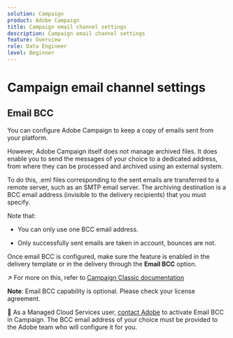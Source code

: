 ```yaml
---
solution: Campaign
product: Adobe Campaign
title: Campaign email channel settings
description: Campaign email channel settings
feature: Overview
role: Data Engineer
level: Beginner
---
```

# Campaign email channel settings

## Email BCC

You can configure Adobe Campaign to keep a copy of emails sent from your platform.

However, Adobe Campaign itself does not manage archived files. It does enable you to send the messages of your choice to a dedicated address, from where they can be processed and archived using an external system.

To do this, .eml files corresponding to the sent emails are transferred to a remote server, such as an SMTP email server. The archiving destination is a BCC email address (invisible to the delivery recipients) that you must specify.

Note that:

* You can only use one BCC email address.

* Only successfully sent emails are taken in account, bounces are not.

Once email BCC is configured, make sure the feature is enabled in the delivery template or in the delivery through the **Email BCC** option. 

:arrow_upper_right: For more on this, refer to [Campaign Classic documentation](https://experienceleague.adobe.com/docs/campaign-classic/using/sending-messages/sending-emails/sending-an-email/email-parameters.html?lang=en#email-bcc)

**Note**: Email BCC capability is optional. Please check your license agreement.

💬 As a Managed Cloud Services user, [contact Adobe](../start/support.md#support) to activate Email BCC in Campaign. The BCC email address of your choice must be provided to the Adobe team who will configure it for you.